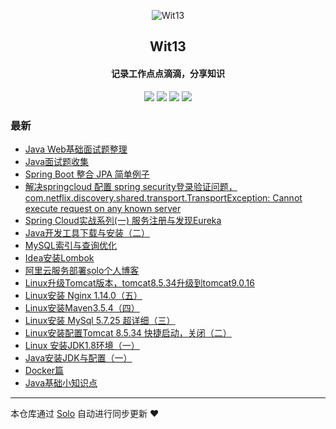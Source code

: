 <p align="center"><img alt="Wit13" src="https://avatars0.githubusercontent.com/u/25473724?s=400&u=126576524419d7855e0c28a809c0d0459a6fb8eb&v=4"></p><h2 align="center">
Wit13
</h2>

<h4 align="center">记录工作点点滴滴，分享知识</h4>
<p align="center"><a title="Wit13" target="_blank" href="https://github.com/Wit13/solo-blog"><img src="https://img.shields.io/github/last-commit/Wit13/solo-blog.svg?style=flat-square"></a>
<a title="GitHub repo size in bytes" target="_blank" href="https://github/Wit13/solo-blog"><img src="https://img.shields.io/github/repo-size/Wit13/solo-blog.svg?style=flat-square"></a>
<a title="Solo Version" target="_blank" href="https://github.com/b3log/solo/releases"><img src="https://img.shields.io/badge/solo-3.6.0-f1e05a.svg?style=flat-square"></a>
<a title="Hits" target="_blank" href="https://github.com/b3log/hits"><img src="https://hits.b3log.org/Wit13/solo-blog.svg"></a></p>

### 最新

* [Java Web基础面试题整理](http://witbolg.com/solo/interview_03)
* [Java面试题收集](http://witbolg.com/solo/interview_02)
* [Spring Boot 整合 JPA 简单例子](http://witbolg.com/solo/springboot_data_01)
* [解决springcloud 配置 spring security登录验证问题，com.netflix.discovery.shared.transport.TransportException: Cannot execute request on any known server ](http://witbolg.com/solo/springcloud_eurekaerror_01)
* [Spring Cloud实战系列(一) 服务注册与发现Eureka](http://witbolg.com/solo/springcloud_eureka_01)
* [Java开发工具下载与安装（二）](http://witbolg.com/solo/javanote_02)
* [MySQL索引与查询优化](http://witbolg.com/solo/mysql_optimize_01)
* [Idea安装Lombok](http://witbolg.com/solo/idea_01)
* [阿里云服务部署solo个人博客](http://witbolg.com/solo/linux_solo_mtn)
* [Linux升级Tomcat版本，tomcat8.5.34升级到tomcat9.0.16](http://witbolg.com/solo/linux_other_01)
* [Linux安装 Nginx 1.14.0（五）](http://witbolg.com/solo/linux_05)
* [Linux安装Maven3.5.4（四）](http://witbolg.com/solo/linux_04)
* [Linux安装 MySql 5.7.25 超详细（三）](http://witbolg.com/solo/linux_03)
* [Linux安装配置Tomcat 8.5.34 快捷启动，关闭（二）](http://witbolg.com/solo/linux_02)
* [Linux 安装JDK1.8环境（一）](http://witbolg.com/solo/linux_01)
* [Java安装JDK与配置（一）](http://witbolg.com/solo/javanote_01)
* [Docker篇](http://witbolg.com/solo/docker)
* [Java基础小知识点](http://witbolg.com/solo/interview_01)



---

本仓库通过 [Solo](https://github.com/b3log/solo) 自动进行同步更新 ❤️ 
